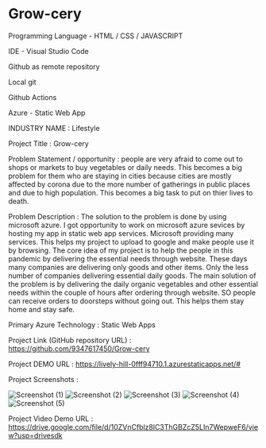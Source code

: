 # Grow-cery
Programming Language - HTML / CSS / JAVASCRIPT

IDE - Visual Studio Code

Github as remote repository

Local git

Github Actions

Azure - Static Web App



INDUSTRY NAME : Lifestyle

Project Title : Grow-cery

Problem Statement / opportunity :  people are very afraid to come out to shops or markets to buy vegetables or daily needs. This becomes a big problem for them who are staying in cities because cities are mostly affected by corona due to the more number of gatherings in public places and due to high population. This becomes a big task to put on thier lives to death.

Problem Description : The solution to the problem is done by using microsoft azure. I got opportunity to work on microsoft azure sevices by hosting my app in static web app services. Microsoft providing many services. This helps my project to upload to google and make people use it by browsing. The core idea of  my project is to help the people in this pandemic by delivering the essential needs through website. These days many companies are delivering only goods and other items. Only the less number of companies delivering essential daily goods. The main solution of the problem is by delivering the daily organic vegetables and other essential needs within the couple of hours after ordering through website. SO people can receive orders to doorsteps without going out. This helps them stay home and stay safe. 



Primary Azure Technology : Static Web Apps

Project Link (GitHub repository URL) : https://github.com/9347617450/Grow-cery

Project DEMO URL : https://lively-hill-0fff94710.1.azurestaticapps.net/#

Project Screenshots : 

   ![Screenshot (1)](https://user-images.githubusercontent.com/82580875/151164275-1d6c6a51-0c23-4803-8e9d-2eb48a01ebd9.png)
   ![Screenshot (2)](https://user-images.githubusercontent.com/82580875/151164293-9355c81c-1a80-4c7e-8b95-41a02b87218f.png)
   ![Screenshot (3)](https://user-images.githubusercontent.com/82580875/151164588-dbf02b46-e238-47c5-8c90-829ca0660bf8.png)
   ![Screenshot (4)](https://user-images.githubusercontent.com/82580875/151164361-42eb4b38-f61b-482a-bac2-dc75de6c37de.png)
   ![Screenshot (5)](https://user-images.githubusercontent.com/82580875/151164370-7f2a66bc-ce4e-4218-8256-059f0282964f.png)

Project Video Demo URL : https://drive.google.com/file/d/10ZVnCfblz8lC3ThGBZcZ5LIn7WepweF6/view?usp=drivesdk

